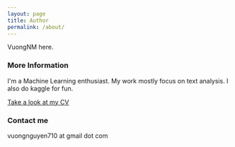 ```yaml
---
layout: page
title: Author
permalink: /about/
---
```


VuongNM here.

### More Information

I'm a Machine Learning enthusiast. My work mostly focus on text analysis. I also do kaggle for fun.

[Take a look at my CV](site.baseurl/images/NguyenMinhVuong-cv.pdf)

### Contact me

vuongnguyen710 at gmail dot com


